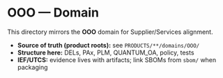 # OOO — Domain

This directory mirrors the **OOO** domain for Supplier/Services alignment.

- **Source of truth (product roots):** see `PRODUCTS/**/domains/OOO/`
- **Structure here:** DELs, PAx, PLM, QUANTUM_OA, policy, tests
- **IEF/UTCS:** evidence lives with artifacts; link SBOMs from `sbom/` when packaging

